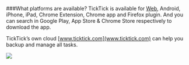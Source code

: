 ###What platforms are available?
TickTick is available for [Web](www.ticktick.com), Android, iPhone, iPad, Chrome Extension, Chrome app and Firefox plugin. And you can search in Google Play, App Store & Chrome Store respectively to download the app.

TickTick’s own cloud [www.ticktick.com](www.ticktick.com) can help you backup and manage all tasks.


![](../images/image1.0X.png)
